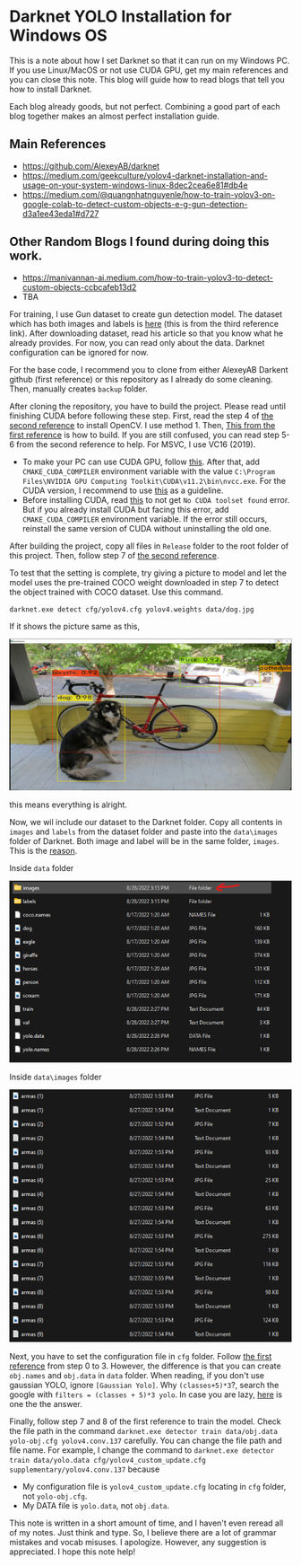 # Darknet YOLO Installation for Windows OS

This is a note about how I set Darknet so that it can run on my Windows PC. If you use Linux/MacOS or not use CUDA GPU, get my main references and you can close this note. This blog will guide how to read blogs that tell you how to install Darknet. 

Each blog already goods, but not perfect. Combining a good part of each blog together makes an almost perfect installation guide.

## Main References
- https://github.com/AlexeyAB/darknet
- https://medium.com/geekculture/yolov4-darknet-installation-and-usage-on-your-system-windows-linux-8dec2cea6e81#db4e
- https://medium.com/@quangnhatnguyenle/how-to-train-yolov3-on-google-colab-to-detect-custom-objects-e-g-gun-detection-d3a1ee43eda1#d727

## Other Random Blogs I found during doing this work.
- https://manivannan-ai.medium.com/how-to-train-yolov3-to-detect-custom-objects-ccbcafeb13d2
- TBA

For training, I use Gun dataset to create gun detection model. The dataset which has both images and labels is [here](http://www.mediafire.com/file/pvfircmboaelkxc/Gun_data_labeled.zip/file) (this is from the third reference link). After downloading dataset, read his article so that you know what he already provides. For now, you can read only about the data. Darknet configuration can be ignored for now.

For the base code, I recommend you to clone from either AlexeyAB Darkent github (first reference) or this repository as I already do some cleaning. Then, manually creates `backup` folder.

After cloning the repository, you have to build the project. Please read until finishing CUDA before following these step. First, read the step 4 of [the second reference](https://medium.com/geekculture/yolov4-darknet-installation-and-usage-on-your-system-windows-linux-8dec2cea6e81#db4e) to install OpenCV. I use method 1. Then, [This from the first reference](https://github.com/AlexeyAB/darknet#how-to-compile-on-windows-using-cmake) is how to build. If you are still confused, you can read step 5-6 from the second reference to help. For MSVC, I use VC16 (2019). 
- To make your PC can use CUDA GPU, follow [this](https://towardsdatascience.com/the-ultimate-tensorflow-gpu-installation-guide-for-2022-and-beyond-27a88f5e6c6e). After that, add `CMAKE_CUDA_COMPILER` environment variable with the value `C:\Program Files\NVIDIA GPU Computing Toolkit\CUDA\v11.2\bin\nvcc.exe`. For the CUDA version, I recommend to use [this](https://stackoverflow.com/questions/50622525/which-tensorflow-and-cuda-version-combinations-are-compatible) as a guideline.
- Before installing CUDA, read [this](https://stackoverflow.com/q/61300669) to not get `No CUDA toolset found` error. But if you already install CUDA but facing this error, add `CMAKE_CUDA_COMPILER` environment variable. If the error still occurs, reinstall the same version of CUDA without uninstalling the old one.

After building the project, copy all files in `Release` folder to the root folder of this project. Then, follow step 7 of [the second reference](https://medium.com/geekculture/yolov4-darknet-installation-and-usage-on-your-system-windows-linux-8dec2cea6e81#db4e).

To test that the setting is complete, try giving a picture to model and let the model uses the pre-trained COCO weight downloaded in step 7 to detect the object trained with COCO dataset. Use this command.
```
darknet.exe detect cfg/yolov4.cfg yolov4.weights data/dog.jpg
```
If it shows the picture same as this,

![dog_predict](/blogpicture/dog_predict.png)

this means everything is alright.

Now, we wil include our dataset to the Darknet folder. Copy all contents in `images` and `labels` from the dataset folder and paste into the `data\images` folder of Darknet. Both image and label will be in the same folder, `images`. This is the [reason](https://github.com/pjreddie/darknet/issues/1726).

Inside `data` folder

![data_folder](/blogpicture/data_folder.png)

Inside `data\images` folder

![images_folder](/blogpicture/images_folder.png)

Next, you have to set the configuration file in `cfg` folder. Follow [the first reference](https://github.com/AlexeyAB/darknet#how-to-train-to-detect-your-custom-objects) from step 0 to 3. However, the difference is that you can create `obj.names` and `obj.data` in `data` folder. When reading, if you don't use gaussian YOLO, ignore `[Gaussian Yolo]`. Why `(classes+5)*3`?, search the google with `filters = (classes + 5)*3 yolo`. In case you are lazy, [here](https://stackoverflow.com/questions/60427903/why-is-the-filters-set-as-classes-5-3-in-this-article) is one the the answer.

Finally, follow step 7 and 8 of the first reference to train the model. Check the file path in the command `darknet.exe detector train data/obj.data yolo-obj.cfg yolov4.conv.137` carefully. You can change the file path and file name. For example, I change the command to `darknet.exe detector train data/yolo.data cfg/yolov4_custom_update.cfg supplementary/yolov4.conv.137` because
- My configuration file is `yolov4_custom_update.cfg` locating in `cfg` folder, not `yolo-obj.cfg`.
- My DATA file is `yolo.data`, not `obj.data`.

This note is written in a short amount of time, and I haven't even reread all of my notes. Just think and type. So, I believe there are a lot of grammar mistakes and vocab misuses. I apologize. However, any suggestion is appreciated. I hope this note help!